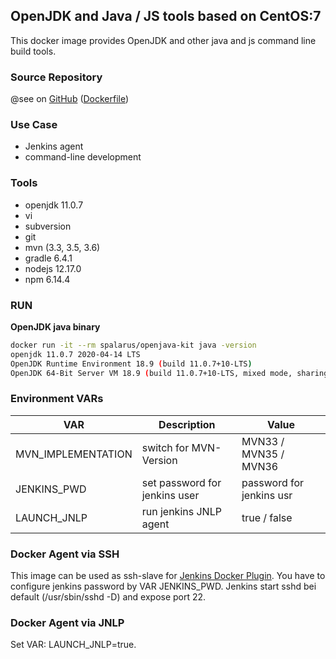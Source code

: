 ## OpenJDK and Java / JS tools based on CentOS:7

This docker image provides OpenJDK and other java and js command line build tools. 

### Source Repository

@see on [GitHub](https://github.com/spalarus/docker-openjava-kit) ([Dockerfile](https://github.com/spalarus/docker-openjava-kit/blob/master/Dockerfile))

### Use Case

* Jenkins agent
* command-line development

### Tools


* openjdk 11.0.7
* vi
* subversion
* git
* mvn (3.3, 3.5, 3.6)
* gradle 6.4.1
* nodejs 12.17.0
* npm 6.14.4

### RUN 

**OpenJDK java binary**
```bash
docker run -it --rm spalarus/openjava-kit java -version 
openjdk 11.0.7 2020-04-14 LTS
OpenJDK Runtime Environment 18.9 (build 11.0.7+10-LTS)
OpenJDK 64-Bit Server VM 18.9 (build 11.0.7+10-LTS, mixed mode, sharing)
```
 
### Environment VARs

| VAR                  | Description                                   | Value                       |
|----------------------|-----------------------------------------------|-----------------------------|
| MVN_IMPLEMENTATION   | switch for MVN-Version                        | MVN33 / MVN35 / MVN36       |
| JENKINS_PWD          | set password for jenkins user                 | password for jenkins usr    |
| LAUNCH_JNLP          | run jenkins JNLP agent                        | true / false                |

### Docker Agent via SSH

This image can be used as ssh-slave for [Jenkins Docker Plugin](https://wiki.jenkins.io/display/JENKINS/Docker+Plugin). You have to configure jenkins password by VAR JENKINS_PWD. Jenkins start sshd bei default (/usr/sbin/sshd -D) and expose port 22.

### Docker Agent via JNLP

Set VAR: LAUNCH_JNLP=true.

